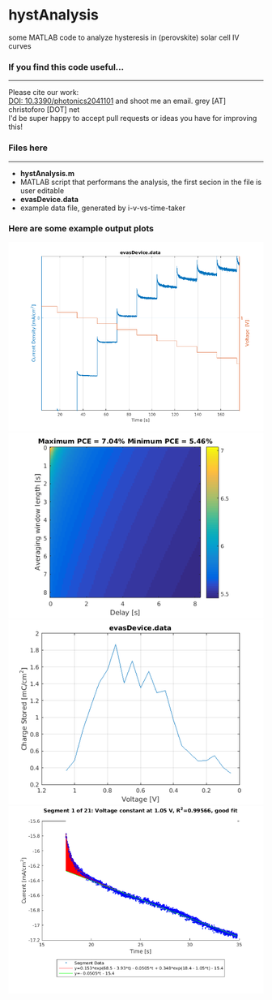 hystAnalysis
=================

some MATLAB code to analyze hysteresis in (perovskite) solar cell IV curves

### If you find this code useful...
---
Please cite our work:  
[DOI: 10.3390/photonics2041101](http://www.mdpi.com/2304-6732/2/4/1101/htm) 
and shoot me an email. grey [AT] christoforo [DOT] net  
I'd be super happy to accept pull requests or ideas you have for improving this!

### Files here
---
- __hystAnalysis.m__
 - MATLAB script that performans the analysis, the first secion in the file is user editable
- __evasDevice.data__
 - example data file, generated by i-v-vs-time-taker

### Here are some example output plots

![](/examples/IandV_vs_t.png)  
![](/examples/PCE.png)  
![](/examples/chargeStored.png)  
![](/examples/segmentFit.png)  
